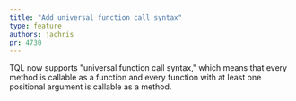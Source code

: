 ```yaml
---
title: "Add universal function call syntax"
type: feature
authors: jachris
pr: 4730
---
```


TQL now supports "universal function call syntax," which means that every method
is callable as a function and every function with at least one positional
argument is callable as a method.

